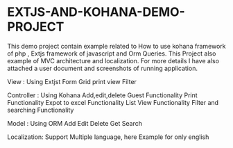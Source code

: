 # EXTJS-AND-KOHANA-DEMO-PROJECT

This demo project contain example related to How to use kohana framework of php , Extjs framework of javascript and Orm Queries.
This Project also example of MVC architecture and localization.
For more details I have also attached a user document and screenshots of running application.

View : Using Extjst
Form
Grid
print view
Filter


Controller : Using Kohana
Add,edit,delete Guest Functionality
Print Functionality
Expot to excel Functionality
List View Functionality
Filter and searching Functionality

Model : Using ORM
Add 
Edit
Delete
Get
Search

Localization:
Support Multiple language, here Example for only english
